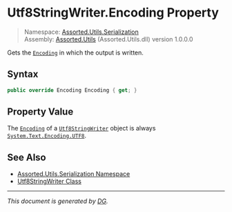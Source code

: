 ﻿# Utf8StringWriter.Encoding Property

> Namespace: [Assorted.Utils.Serialization](index.md#assortedutilsserialization-namespace)\
> Assembly: [Assorted.Utils](index.md) (Assorted.Utils.dll) version 1.0.0.0

Gets the [`Encoding`](Assorted.Utils.Serialization.Utf8StringWriter.Encoding.md) in which the output is written.

## Syntax

```csharp
public override Encoding Encoding { get; }
```

## Property Value

The [`Encoding`](Assorted.Utils.Serialization.Utf8StringWriter.Encoding.md) of a [`Utf8StringWriter`](Assorted.Utils.Serialization.Utf8StringWriter.md) object is always [`System.Text.Encoding.UTF8`](https://docs.microsoft.com/en-us/dotnet/api/system.text.encoding.utf8).

## See Also

- [Assorted.Utils.Serialization Namespace](index.md#assortedutilsserialization-namespace)
- [Utf8StringWriter Class](Assorted.Utils.Serialization.Utf8StringWriter.md)

---

_This document is generated by [DG](https://github.com/Khojasteh/dg)._
